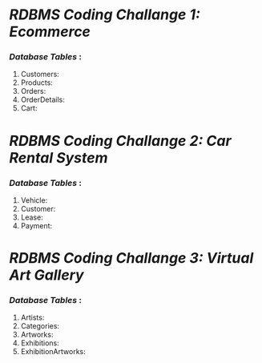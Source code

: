 # *RDBMS Coding Challange 1: Ecommerce*     



### *Database Tables* :     

1. Customers:
2. Products:
3. Orders:
4. OrderDetails:
5. Cart:

# *RDBMS Coding Challange 2: Car Rental System*     

 

### *Database Tables* :     

1. Vehicle:
2. Customer:
3. Lease:
4. Payment:


# *RDBMS Coding Challange 3: Virtual Art Gallery*     



### *Database Tables* :     

1. Artists:
2. Categories:
3. Artworks:
4. Exhibitions:
5. ExhibitionArtworks:

